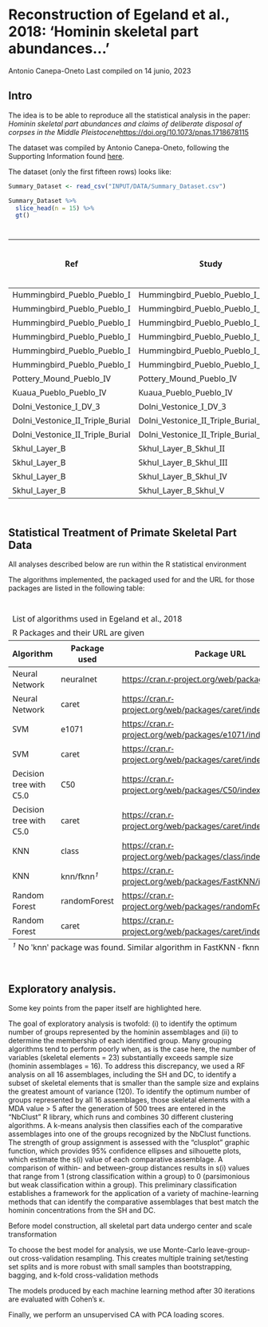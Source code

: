Reconstruction of Egeland et al., 2018: ‘Hominin skeletal part
abundances…’
================
Antonio Canepa-Oneto
Last compiled on 14 junio, 2023

## Intro

The idea is to be able to reproduce all the statistical analysis in the
paper: *Hominin skeletal part abundances and claims of deliberate
disposal of corpses in the Middle
Pleistocene*<https://doi.org/10.1073/pnas.1718678115>

The dataset was compiled by Antonio Canepa-Oneto, following the
Supporting Information found
[here](https://www.pnas.org/doi/suppl/10.1073/pnas.1718678115/suppl_file/pnas.1718678115.sd01.xlsx).

The dataset (only the first fifteen rows) looks like:

``` r
Summary_Dataset <- read_csv("INPUT/DATA/Summary_Dataset.csv")

Summary_Dataset %>% 
  slice_head(n = 15) %>% 
  gt()
```

<div id="hkfczwtkoh" style="padding-left:0px;padding-right:0px;padding-top:10px;padding-bottom:10px;overflow-x:auto;overflow-y:auto;width:auto;height:auto;">
<style>#hkfczwtkoh table {
  font-family: system-ui, 'Segoe UI', Roboto, Helvetica, Arial, sans-serif, 'Apple Color Emoji', 'Segoe UI Emoji', 'Segoe UI Symbol', 'Noto Color Emoji';
  -webkit-font-smoothing: antialiased;
  -moz-osx-font-smoothing: grayscale;
}
&#10;#hkfczwtkoh thead, #hkfczwtkoh tbody, #hkfczwtkoh tfoot, #hkfczwtkoh tr, #hkfczwtkoh td, #hkfczwtkoh th {
  border-style: none;
}
&#10;#hkfczwtkoh p {
  margin: 0;
  padding: 0;
}
&#10;#hkfczwtkoh .gt_table {
  display: table;
  border-collapse: collapse;
  line-height: normal;
  margin-left: auto;
  margin-right: auto;
  color: #333333;
  font-size: 16px;
  font-weight: normal;
  font-style: normal;
  background-color: #FFFFFF;
  width: auto;
  border-top-style: solid;
  border-top-width: 2px;
  border-top-color: #A8A8A8;
  border-right-style: none;
  border-right-width: 2px;
  border-right-color: #D3D3D3;
  border-bottom-style: solid;
  border-bottom-width: 2px;
  border-bottom-color: #A8A8A8;
  border-left-style: none;
  border-left-width: 2px;
  border-left-color: #D3D3D3;
}
&#10;#hkfczwtkoh .gt_caption {
  padding-top: 4px;
  padding-bottom: 4px;
}
&#10;#hkfczwtkoh .gt_title {
  color: #333333;
  font-size: 125%;
  font-weight: initial;
  padding-top: 4px;
  padding-bottom: 4px;
  padding-left: 5px;
  padding-right: 5px;
  border-bottom-color: #FFFFFF;
  border-bottom-width: 0;
}
&#10;#hkfczwtkoh .gt_subtitle {
  color: #333333;
  font-size: 85%;
  font-weight: initial;
  padding-top: 3px;
  padding-bottom: 5px;
  padding-left: 5px;
  padding-right: 5px;
  border-top-color: #FFFFFF;
  border-top-width: 0;
}
&#10;#hkfczwtkoh .gt_heading {
  background-color: #FFFFFF;
  text-align: center;
  border-bottom-color: #FFFFFF;
  border-left-style: none;
  border-left-width: 1px;
  border-left-color: #D3D3D3;
  border-right-style: none;
  border-right-width: 1px;
  border-right-color: #D3D3D3;
}
&#10;#hkfczwtkoh .gt_bottom_border {
  border-bottom-style: solid;
  border-bottom-width: 2px;
  border-bottom-color: #D3D3D3;
}
&#10;#hkfczwtkoh .gt_col_headings {
  border-top-style: solid;
  border-top-width: 2px;
  border-top-color: #D3D3D3;
  border-bottom-style: solid;
  border-bottom-width: 2px;
  border-bottom-color: #D3D3D3;
  border-left-style: none;
  border-left-width: 1px;
  border-left-color: #D3D3D3;
  border-right-style: none;
  border-right-width: 1px;
  border-right-color: #D3D3D3;
}
&#10;#hkfczwtkoh .gt_col_heading {
  color: #333333;
  background-color: #FFFFFF;
  font-size: 100%;
  font-weight: normal;
  text-transform: inherit;
  border-left-style: none;
  border-left-width: 1px;
  border-left-color: #D3D3D3;
  border-right-style: none;
  border-right-width: 1px;
  border-right-color: #D3D3D3;
  vertical-align: bottom;
  padding-top: 5px;
  padding-bottom: 6px;
  padding-left: 5px;
  padding-right: 5px;
  overflow-x: hidden;
}
&#10;#hkfczwtkoh .gt_column_spanner_outer {
  color: #333333;
  background-color: #FFFFFF;
  font-size: 100%;
  font-weight: normal;
  text-transform: inherit;
  padding-top: 0;
  padding-bottom: 0;
  padding-left: 4px;
  padding-right: 4px;
}
&#10;#hkfczwtkoh .gt_column_spanner_outer:first-child {
  padding-left: 0;
}
&#10;#hkfczwtkoh .gt_column_spanner_outer:last-child {
  padding-right: 0;
}
&#10;#hkfczwtkoh .gt_column_spanner {
  border-bottom-style: solid;
  border-bottom-width: 2px;
  border-bottom-color: #D3D3D3;
  vertical-align: bottom;
  padding-top: 5px;
  padding-bottom: 5px;
  overflow-x: hidden;
  display: inline-block;
  width: 100%;
}
&#10;#hkfczwtkoh .gt_spanner_row {
  border-bottom-style: hidden;
}
&#10;#hkfczwtkoh .gt_group_heading {
  padding-top: 8px;
  padding-bottom: 8px;
  padding-left: 5px;
  padding-right: 5px;
  color: #333333;
  background-color: #FFFFFF;
  font-size: 100%;
  font-weight: initial;
  text-transform: inherit;
  border-top-style: solid;
  border-top-width: 2px;
  border-top-color: #D3D3D3;
  border-bottom-style: solid;
  border-bottom-width: 2px;
  border-bottom-color: #D3D3D3;
  border-left-style: none;
  border-left-width: 1px;
  border-left-color: #D3D3D3;
  border-right-style: none;
  border-right-width: 1px;
  border-right-color: #D3D3D3;
  vertical-align: middle;
  text-align: left;
}
&#10;#hkfczwtkoh .gt_empty_group_heading {
  padding: 0.5px;
  color: #333333;
  background-color: #FFFFFF;
  font-size: 100%;
  font-weight: initial;
  border-top-style: solid;
  border-top-width: 2px;
  border-top-color: #D3D3D3;
  border-bottom-style: solid;
  border-bottom-width: 2px;
  border-bottom-color: #D3D3D3;
  vertical-align: middle;
}
&#10;#hkfczwtkoh .gt_from_md > :first-child {
  margin-top: 0;
}
&#10;#hkfczwtkoh .gt_from_md > :last-child {
  margin-bottom: 0;
}
&#10;#hkfczwtkoh .gt_row {
  padding-top: 8px;
  padding-bottom: 8px;
  padding-left: 5px;
  padding-right: 5px;
  margin: 10px;
  border-top-style: solid;
  border-top-width: 1px;
  border-top-color: #D3D3D3;
  border-left-style: none;
  border-left-width: 1px;
  border-left-color: #D3D3D3;
  border-right-style: none;
  border-right-width: 1px;
  border-right-color: #D3D3D3;
  vertical-align: middle;
  overflow-x: hidden;
}
&#10;#hkfczwtkoh .gt_stub {
  color: #333333;
  background-color: #FFFFFF;
  font-size: 100%;
  font-weight: initial;
  text-transform: inherit;
  border-right-style: solid;
  border-right-width: 2px;
  border-right-color: #D3D3D3;
  padding-left: 5px;
  padding-right: 5px;
}
&#10;#hkfczwtkoh .gt_stub_row_group {
  color: #333333;
  background-color: #FFFFFF;
  font-size: 100%;
  font-weight: initial;
  text-transform: inherit;
  border-right-style: solid;
  border-right-width: 2px;
  border-right-color: #D3D3D3;
  padding-left: 5px;
  padding-right: 5px;
  vertical-align: top;
}
&#10;#hkfczwtkoh .gt_row_group_first td {
  border-top-width: 2px;
}
&#10;#hkfczwtkoh .gt_row_group_first th {
  border-top-width: 2px;
}
&#10;#hkfczwtkoh .gt_summary_row {
  color: #333333;
  background-color: #FFFFFF;
  text-transform: inherit;
  padding-top: 8px;
  padding-bottom: 8px;
  padding-left: 5px;
  padding-right: 5px;
}
&#10;#hkfczwtkoh .gt_first_summary_row {
  border-top-style: solid;
  border-top-color: #D3D3D3;
}
&#10;#hkfczwtkoh .gt_first_summary_row.thick {
  border-top-width: 2px;
}
&#10;#hkfczwtkoh .gt_last_summary_row {
  padding-top: 8px;
  padding-bottom: 8px;
  padding-left: 5px;
  padding-right: 5px;
  border-bottom-style: solid;
  border-bottom-width: 2px;
  border-bottom-color: #D3D3D3;
}
&#10;#hkfczwtkoh .gt_grand_summary_row {
  color: #333333;
  background-color: #FFFFFF;
  text-transform: inherit;
  padding-top: 8px;
  padding-bottom: 8px;
  padding-left: 5px;
  padding-right: 5px;
}
&#10;#hkfczwtkoh .gt_first_grand_summary_row {
  padding-top: 8px;
  padding-bottom: 8px;
  padding-left: 5px;
  padding-right: 5px;
  border-top-style: double;
  border-top-width: 6px;
  border-top-color: #D3D3D3;
}
&#10;#hkfczwtkoh .gt_last_grand_summary_row_top {
  padding-top: 8px;
  padding-bottom: 8px;
  padding-left: 5px;
  padding-right: 5px;
  border-bottom-style: double;
  border-bottom-width: 6px;
  border-bottom-color: #D3D3D3;
}
&#10;#hkfczwtkoh .gt_striped {
  background-color: rgba(128, 128, 128, 0.05);
}
&#10;#hkfczwtkoh .gt_table_body {
  border-top-style: solid;
  border-top-width: 2px;
  border-top-color: #D3D3D3;
  border-bottom-style: solid;
  border-bottom-width: 2px;
  border-bottom-color: #D3D3D3;
}
&#10;#hkfczwtkoh .gt_footnotes {
  color: #333333;
  background-color: #FFFFFF;
  border-bottom-style: none;
  border-bottom-width: 2px;
  border-bottom-color: #D3D3D3;
  border-left-style: none;
  border-left-width: 2px;
  border-left-color: #D3D3D3;
  border-right-style: none;
  border-right-width: 2px;
  border-right-color: #D3D3D3;
}
&#10;#hkfczwtkoh .gt_footnote {
  margin: 0px;
  font-size: 90%;
  padding-top: 4px;
  padding-bottom: 4px;
  padding-left: 5px;
  padding-right: 5px;
}
&#10;#hkfczwtkoh .gt_sourcenotes {
  color: #333333;
  background-color: #FFFFFF;
  border-bottom-style: none;
  border-bottom-width: 2px;
  border-bottom-color: #D3D3D3;
  border-left-style: none;
  border-left-width: 2px;
  border-left-color: #D3D3D3;
  border-right-style: none;
  border-right-width: 2px;
  border-right-color: #D3D3D3;
}
&#10;#hkfczwtkoh .gt_sourcenote {
  font-size: 90%;
  padding-top: 4px;
  padding-bottom: 4px;
  padding-left: 5px;
  padding-right: 5px;
}
&#10;#hkfczwtkoh .gt_left {
  text-align: left;
}
&#10;#hkfczwtkoh .gt_center {
  text-align: center;
}
&#10;#hkfczwtkoh .gt_right {
  text-align: right;
  font-variant-numeric: tabular-nums;
}
&#10;#hkfczwtkoh .gt_font_normal {
  font-weight: normal;
}
&#10;#hkfczwtkoh .gt_font_bold {
  font-weight: bold;
}
&#10;#hkfczwtkoh .gt_font_italic {
  font-style: italic;
}
&#10;#hkfczwtkoh .gt_super {
  font-size: 65%;
}
&#10;#hkfczwtkoh .gt_footnote_marks {
  font-size: 75%;
  vertical-align: 0.4em;
  position: initial;
}
&#10;#hkfczwtkoh .gt_asterisk {
  font-size: 100%;
  vertical-align: 0;
}
&#10;#hkfczwtkoh .gt_indent_1 {
  text-indent: 5px;
}
&#10;#hkfczwtkoh .gt_indent_2 {
  text-indent: 10px;
}
&#10;#hkfczwtkoh .gt_indent_3 {
  text-indent: 15px;
}
&#10;#hkfczwtkoh .gt_indent_4 {
  text-indent: 20px;
}
&#10;#hkfczwtkoh .gt_indent_5 {
  text-indent: 25px;
}
</style>
<table class="gt_table" data-quarto-disable-processing="false" data-quarto-bootstrap="false">
  <thead>
    &#10;    <tr class="gt_col_headings">
      <th class="gt_col_heading gt_columns_bottom_border gt_left" rowspan="1" colspan="1" scope="col" id="Ref">Ref</th>
      <th class="gt_col_heading gt_columns_bottom_border gt_left" rowspan="1" colspan="1" scope="col" id="Study">Study</th>
      <th class="gt_col_heading gt_columns_bottom_border gt_right" rowspan="1" colspan="1" scope="col" id="Cranium">Cranium</th>
      <th class="gt_col_heading gt_columns_bottom_border gt_right" rowspan="1" colspan="1" scope="col" id="Mandible">Mandible</th>
      <th class="gt_col_heading gt_columns_bottom_border gt_right" rowspan="1" colspan="1" scope="col" id="Cervical">Cervical</th>
      <th class="gt_col_heading gt_columns_bottom_border gt_right" rowspan="1" colspan="1" scope="col" id="Thoracic">Thoracic</th>
      <th class="gt_col_heading gt_columns_bottom_border gt_right" rowspan="1" colspan="1" scope="col" id="Lumbar">Lumbar</th>
      <th class="gt_col_heading gt_columns_bottom_border gt_right" rowspan="1" colspan="1" scope="col" id="Sacrum">Sacrum</th>
      <th class="gt_col_heading gt_columns_bottom_border gt_right" rowspan="1" colspan="1" scope="col" id="Sternum">Sternum</th>
      <th class="gt_col_heading gt_columns_bottom_border gt_right" rowspan="1" colspan="1" scope="col" id="Clavicle">Clavicle</th>
      <th class="gt_col_heading gt_columns_bottom_border gt_right" rowspan="1" colspan="1" scope="col" id="Rib">Rib</th>
      <th class="gt_col_heading gt_columns_bottom_border gt_right" rowspan="1" colspan="1" scope="col" id="Scapula">Scapula</th>
      <th class="gt_col_heading gt_columns_bottom_border gt_right" rowspan="1" colspan="1" scope="col" id="Humerus">Humerus</th>
      <th class="gt_col_heading gt_columns_bottom_border gt_right" rowspan="1" colspan="1" scope="col" id="Radius">Radius</th>
      <th class="gt_col_heading gt_columns_bottom_border gt_right" rowspan="1" colspan="1" scope="col" id="Ulna">Ulna</th>
      <th class="gt_col_heading gt_columns_bottom_border gt_right" rowspan="1" colspan="1" scope="col" id="Carpal">Carpal</th>
      <th class="gt_col_heading gt_columns_bottom_border gt_right" rowspan="1" colspan="1" scope="col" id="Metacarpal">Metacarpal</th>
      <th class="gt_col_heading gt_columns_bottom_border gt_right" rowspan="1" colspan="1" scope="col" id="Innominate">Innominate</th>
      <th class="gt_col_heading gt_columns_bottom_border gt_right" rowspan="1" colspan="1" scope="col" id="Femur">Femur</th>
      <th class="gt_col_heading gt_columns_bottom_border gt_right" rowspan="1" colspan="1" scope="col" id="Patella">Patella</th>
      <th class="gt_col_heading gt_columns_bottom_border gt_right" rowspan="1" colspan="1" scope="col" id="Tibia">Tibia</th>
      <th class="gt_col_heading gt_columns_bottom_border gt_right" rowspan="1" colspan="1" scope="col" id="Fibula">Fibula</th>
      <th class="gt_col_heading gt_columns_bottom_border gt_right" rowspan="1" colspan="1" scope="col" id="Tarsal">Tarsal</th>
      <th class="gt_col_heading gt_columns_bottom_border gt_right" rowspan="1" colspan="1" scope="col" id="Metatarsal">Metatarsal</th>
      <th class="gt_col_heading gt_columns_bottom_border gt_right" rowspan="1" colspan="1" scope="col" id="Hand phalanx">Hand phalanx</th>
      <th class="gt_col_heading gt_columns_bottom_border gt_right" rowspan="1" colspan="1" scope="col" id="Foot phalanx">Foot phalanx</th>
      <th class="gt_col_heading gt_columns_bottom_border gt_right" rowspan="1" colspan="1" scope="col" id="Hand (metacarpals + manual phalanges)">Hand (metacarpals + manual phalanges)</th>
      <th class="gt_col_heading gt_columns_bottom_border gt_right" rowspan="1" colspan="1" scope="col" id="Foot (metatarsals + pedal phalanges)">Foot (metatarsals + pedal phalanges)</th>
    </tr>
  </thead>
  <tbody class="gt_table_body">
    <tr><td headers="Ref" class="gt_row gt_left">Hummingbird_Pueblo_Pueblo_I</td>
<td headers="Study" class="gt_row gt_left">Hummingbird_Pueblo_Pueblo_I_4202</td>
<td headers="Cranium" class="gt_row gt_right">1</td>
<td headers="Mandible" class="gt_row gt_right">1</td>
<td headers="Cervical" class="gt_row gt_right">7</td>
<td headers="Thoracic" class="gt_row gt_right">12</td>
<td headers="Lumbar" class="gt_row gt_right">5</td>
<td headers="Sacrum" class="gt_row gt_right">1</td>
<td headers="Sternum" class="gt_row gt_right">1</td>
<td headers="Clavicle" class="gt_row gt_right">2</td>
<td headers="Rib" class="gt_row gt_right">24</td>
<td headers="Scapula" class="gt_row gt_right">2</td>
<td headers="Humerus" class="gt_row gt_right">2</td>
<td headers="Radius" class="gt_row gt_right">2</td>
<td headers="Ulna" class="gt_row gt_right">2</td>
<td headers="Carpal" class="gt_row gt_right">14</td>
<td headers="Metacarpal" class="gt_row gt_right">10</td>
<td headers="Innominate" class="gt_row gt_right">2</td>
<td headers="Femur" class="gt_row gt_right">2</td>
<td headers="Patella" class="gt_row gt_right">2</td>
<td headers="Tibia" class="gt_row gt_right">2</td>
<td headers="Fibula" class="gt_row gt_right">2</td>
<td headers="Tarsal" class="gt_row gt_right">11</td>
<td headers="Metatarsal" class="gt_row gt_right">7</td>
<td headers="Hand phalanx" class="gt_row gt_right">28</td>
<td headers="Foot phalanx" class="gt_row gt_right">0</td>
<td headers="Hand (metacarpals + manual phalanges)" class="gt_row gt_right">38</td>
<td headers="Foot (metatarsals + pedal phalanges)" class="gt_row gt_right">7</td></tr>
    <tr><td headers="Ref" class="gt_row gt_left">Hummingbird_Pueblo_Pueblo_I</td>
<td headers="Study" class="gt_row gt_left">Hummingbird_Pueblo_Pueblo_I_4203</td>
<td headers="Cranium" class="gt_row gt_right">1</td>
<td headers="Mandible" class="gt_row gt_right">1</td>
<td headers="Cervical" class="gt_row gt_right">7</td>
<td headers="Thoracic" class="gt_row gt_right">12</td>
<td headers="Lumbar" class="gt_row gt_right">5</td>
<td headers="Sacrum" class="gt_row gt_right">1</td>
<td headers="Sternum" class="gt_row gt_right">1</td>
<td headers="Clavicle" class="gt_row gt_right">2</td>
<td headers="Rib" class="gt_row gt_right">24</td>
<td headers="Scapula" class="gt_row gt_right">2</td>
<td headers="Humerus" class="gt_row gt_right">2</td>
<td headers="Radius" class="gt_row gt_right">2</td>
<td headers="Ulna" class="gt_row gt_right">2</td>
<td headers="Carpal" class="gt_row gt_right">14</td>
<td headers="Metacarpal" class="gt_row gt_right">10</td>
<td headers="Innominate" class="gt_row gt_right">2</td>
<td headers="Femur" class="gt_row gt_right">2</td>
<td headers="Patella" class="gt_row gt_right">2</td>
<td headers="Tibia" class="gt_row gt_right">2</td>
<td headers="Fibula" class="gt_row gt_right">2</td>
<td headers="Tarsal" class="gt_row gt_right">14</td>
<td headers="Metatarsal" class="gt_row gt_right">10</td>
<td headers="Hand phalanx" class="gt_row gt_right">26</td>
<td headers="Foot phalanx" class="gt_row gt_right">0</td>
<td headers="Hand (metacarpals + manual phalanges)" class="gt_row gt_right">36</td>
<td headers="Foot (metatarsals + pedal phalanges)" class="gt_row gt_right">10</td></tr>
    <tr><td headers="Ref" class="gt_row gt_left">Hummingbird_Pueblo_Pueblo_I</td>
<td headers="Study" class="gt_row gt_left">Hummingbird_Pueblo_Pueblo_I_4205</td>
<td headers="Cranium" class="gt_row gt_right">1</td>
<td headers="Mandible" class="gt_row gt_right">1</td>
<td headers="Cervical" class="gt_row gt_right">7</td>
<td headers="Thoracic" class="gt_row gt_right">12</td>
<td headers="Lumbar" class="gt_row gt_right">5</td>
<td headers="Sacrum" class="gt_row gt_right">1</td>
<td headers="Sternum" class="gt_row gt_right">1</td>
<td headers="Clavicle" class="gt_row gt_right">2</td>
<td headers="Rib" class="gt_row gt_right">24</td>
<td headers="Scapula" class="gt_row gt_right">2</td>
<td headers="Humerus" class="gt_row gt_right">2</td>
<td headers="Radius" class="gt_row gt_right">2</td>
<td headers="Ulna" class="gt_row gt_right">2</td>
<td headers="Carpal" class="gt_row gt_right">16</td>
<td headers="Metacarpal" class="gt_row gt_right">10</td>
<td headers="Innominate" class="gt_row gt_right">2</td>
<td headers="Femur" class="gt_row gt_right">2</td>
<td headers="Patella" class="gt_row gt_right">2</td>
<td headers="Tibia" class="gt_row gt_right">2</td>
<td headers="Fibula" class="gt_row gt_right">2</td>
<td headers="Tarsal" class="gt_row gt_right">14</td>
<td headers="Metatarsal" class="gt_row gt_right">10</td>
<td headers="Hand phalanx" class="gt_row gt_right">28</td>
<td headers="Foot phalanx" class="gt_row gt_right">0</td>
<td headers="Hand (metacarpals + manual phalanges)" class="gt_row gt_right">38</td>
<td headers="Foot (metatarsals + pedal phalanges)" class="gt_row gt_right">10</td></tr>
    <tr><td headers="Ref" class="gt_row gt_left">Hummingbird_Pueblo_Pueblo_I</td>
<td headers="Study" class="gt_row gt_left">Hummingbird_Pueblo_Pueblo_I_7101</td>
<td headers="Cranium" class="gt_row gt_right">1</td>
<td headers="Mandible" class="gt_row gt_right">1</td>
<td headers="Cervical" class="gt_row gt_right">2</td>
<td headers="Thoracic" class="gt_row gt_right">12</td>
<td headers="Lumbar" class="gt_row gt_right">0</td>
<td headers="Sacrum" class="gt_row gt_right">1</td>
<td headers="Sternum" class="gt_row gt_right">1</td>
<td headers="Clavicle" class="gt_row gt_right">2</td>
<td headers="Rib" class="gt_row gt_right">24</td>
<td headers="Scapula" class="gt_row gt_right">2</td>
<td headers="Humerus" class="gt_row gt_right">2</td>
<td headers="Radius" class="gt_row gt_right">2</td>
<td headers="Ulna" class="gt_row gt_right">2</td>
<td headers="Carpal" class="gt_row gt_right">10</td>
<td headers="Metacarpal" class="gt_row gt_right">8</td>
<td headers="Innominate" class="gt_row gt_right">2</td>
<td headers="Femur" class="gt_row gt_right">2</td>
<td headers="Patella" class="gt_row gt_right">2</td>
<td headers="Tibia" class="gt_row gt_right">2</td>
<td headers="Fibula" class="gt_row gt_right">2</td>
<td headers="Tarsal" class="gt_row gt_right">10</td>
<td headers="Metatarsal" class="gt_row gt_right">5</td>
<td headers="Hand phalanx" class="gt_row gt_right">14</td>
<td headers="Foot phalanx" class="gt_row gt_right">0</td>
<td headers="Hand (metacarpals + manual phalanges)" class="gt_row gt_right">22</td>
<td headers="Foot (metatarsals + pedal phalanges)" class="gt_row gt_right">5</td></tr>
    <tr><td headers="Ref" class="gt_row gt_left">Hummingbird_Pueblo_Pueblo_I</td>
<td headers="Study" class="gt_row gt_left">Hummingbird_Pueblo_Pueblo_I_7501</td>
<td headers="Cranium" class="gt_row gt_right">1</td>
<td headers="Mandible" class="gt_row gt_right">1</td>
<td headers="Cervical" class="gt_row gt_right">0</td>
<td headers="Thoracic" class="gt_row gt_right">9</td>
<td headers="Lumbar" class="gt_row gt_right">5</td>
<td headers="Sacrum" class="gt_row gt_right">1</td>
<td headers="Sternum" class="gt_row gt_right">1</td>
<td headers="Clavicle" class="gt_row gt_right">2</td>
<td headers="Rib" class="gt_row gt_right">18</td>
<td headers="Scapula" class="gt_row gt_right">2</td>
<td headers="Humerus" class="gt_row gt_right">2</td>
<td headers="Radius" class="gt_row gt_right">2</td>
<td headers="Ulna" class="gt_row gt_right">2</td>
<td headers="Carpal" class="gt_row gt_right">0</td>
<td headers="Metacarpal" class="gt_row gt_right">5</td>
<td headers="Innominate" class="gt_row gt_right">2</td>
<td headers="Femur" class="gt_row gt_right">2</td>
<td headers="Patella" class="gt_row gt_right">1</td>
<td headers="Tibia" class="gt_row gt_right">2</td>
<td headers="Fibula" class="gt_row gt_right">2</td>
<td headers="Tarsal" class="gt_row gt_right">10</td>
<td headers="Metatarsal" class="gt_row gt_right">6</td>
<td headers="Hand phalanx" class="gt_row gt_right">6</td>
<td headers="Foot phalanx" class="gt_row gt_right">0</td>
<td headers="Hand (metacarpals + manual phalanges)" class="gt_row gt_right">11</td>
<td headers="Foot (metatarsals + pedal phalanges)" class="gt_row gt_right">6</td></tr>
    <tr><td headers="Ref" class="gt_row gt_left">Hummingbird_Pueblo_Pueblo_I</td>
<td headers="Study" class="gt_row gt_left">Hummingbird_Pueblo_Pueblo_I_79</td>
<td headers="Cranium" class="gt_row gt_right">1</td>
<td headers="Mandible" class="gt_row gt_right">1</td>
<td headers="Cervical" class="gt_row gt_right">7</td>
<td headers="Thoracic" class="gt_row gt_right">12</td>
<td headers="Lumbar" class="gt_row gt_right">5</td>
<td headers="Sacrum" class="gt_row gt_right">1</td>
<td headers="Sternum" class="gt_row gt_right">1</td>
<td headers="Clavicle" class="gt_row gt_right">2</td>
<td headers="Rib" class="gt_row gt_right">24</td>
<td headers="Scapula" class="gt_row gt_right">2</td>
<td headers="Humerus" class="gt_row gt_right">2</td>
<td headers="Radius" class="gt_row gt_right">2</td>
<td headers="Ulna" class="gt_row gt_right">2</td>
<td headers="Carpal" class="gt_row gt_right">16</td>
<td headers="Metacarpal" class="gt_row gt_right">10</td>
<td headers="Innominate" class="gt_row gt_right">2</td>
<td headers="Femur" class="gt_row gt_right">2</td>
<td headers="Patella" class="gt_row gt_right">2</td>
<td headers="Tibia" class="gt_row gt_right">2</td>
<td headers="Fibula" class="gt_row gt_right">2</td>
<td headers="Tarsal" class="gt_row gt_right">14</td>
<td headers="Metatarsal" class="gt_row gt_right">10</td>
<td headers="Hand phalanx" class="gt_row gt_right">28</td>
<td headers="Foot phalanx" class="gt_row gt_right">11</td>
<td headers="Hand (metacarpals + manual phalanges)" class="gt_row gt_right">38</td>
<td headers="Foot (metatarsals + pedal phalanges)" class="gt_row gt_right">21</td></tr>
    <tr><td headers="Ref" class="gt_row gt_left">Pottery_Mound_Pueblo_IV</td>
<td headers="Study" class="gt_row gt_left">Pottery_Mound_Pueblo_IV</td>
<td headers="Cranium" class="gt_row gt_right">38</td>
<td headers="Mandible" class="gt_row gt_right">34</td>
<td headers="Cervical" class="gt_row gt_right">254</td>
<td headers="Thoracic" class="gt_row gt_right">452</td>
<td headers="Lumbar" class="gt_row gt_right">193</td>
<td headers="Sacrum" class="gt_row gt_right">39</td>
<td headers="Sternum" class="gt_row gt_right">0</td>
<td headers="Clavicle" class="gt_row gt_right">81</td>
<td headers="Rib" class="gt_row gt_right">901</td>
<td headers="Scapula" class="gt_row gt_right">78</td>
<td headers="Humerus" class="gt_row gt_right">73</td>
<td headers="Radius" class="gt_row gt_right">77</td>
<td headers="Ulna" class="gt_row gt_right">74</td>
<td headers="Carpal" class="gt_row gt_right">520</td>
<td headers="Metacarpal" class="gt_row gt_right">416</td>
<td headers="Innominate" class="gt_row gt_right">77</td>
<td headers="Femur" class="gt_row gt_right">86</td>
<td headers="Patella" class="gt_row gt_right">68</td>
<td headers="Tibia" class="gt_row gt_right">66</td>
<td headers="Fibula" class="gt_row gt_right">68</td>
<td headers="Tarsal" class="gt_row gt_right">434</td>
<td headers="Metatarsal" class="gt_row gt_right">390</td>
<td headers="Hand phalanx" class="gt_row gt_right">811</td>
<td headers="Foot phalanx" class="gt_row gt_right">423</td>
<td headers="Hand (metacarpals + manual phalanges)" class="gt_row gt_right">1227</td>
<td headers="Foot (metatarsals + pedal phalanges)" class="gt_row gt_right">813</td></tr>
    <tr><td headers="Ref" class="gt_row gt_left">Kuaua_Pueblo_Pueblo_IV</td>
<td headers="Study" class="gt_row gt_left">Kuaua_Pueblo_Pueblo_IV</td>
<td headers="Cranium" class="gt_row gt_right">68</td>
<td headers="Mandible" class="gt_row gt_right">64</td>
<td headers="Cervical" class="gt_row gt_right">288</td>
<td headers="Thoracic" class="gt_row gt_right">534</td>
<td headers="Lumbar" class="gt_row gt_right">252</td>
<td headers="Sacrum" class="gt_row gt_right">52</td>
<td headers="Sternum" class="gt_row gt_right">0</td>
<td headers="Clavicle" class="gt_row gt_right">103</td>
<td headers="Rib" class="gt_row gt_right">993</td>
<td headers="Scapula" class="gt_row gt_right">105</td>
<td headers="Humerus" class="gt_row gt_right">129</td>
<td headers="Radius" class="gt_row gt_right">121</td>
<td headers="Ulna" class="gt_row gt_right">109</td>
<td headers="Carpal" class="gt_row gt_right">388</td>
<td headers="Metacarpal" class="gt_row gt_right">472</td>
<td headers="Innominate" class="gt_row gt_right">120</td>
<td headers="Femur" class="gt_row gt_right">133</td>
<td headers="Patella" class="gt_row gt_right">77</td>
<td headers="Tibia" class="gt_row gt_right">121</td>
<td headers="Fibula" class="gt_row gt_right">104</td>
<td headers="Tarsal" class="gt_row gt_right">572</td>
<td headers="Metatarsal" class="gt_row gt_right">448</td>
<td headers="Hand phalanx" class="gt_row gt_right">721</td>
<td headers="Foot phalanx" class="gt_row gt_right">423</td>
<td headers="Hand (metacarpals + manual phalanges)" class="gt_row gt_right">1193</td>
<td headers="Foot (metatarsals + pedal phalanges)" class="gt_row gt_right">871</td></tr>
    <tr><td headers="Ref" class="gt_row gt_left">Dolni_Vestonice_I_DV_3</td>
<td headers="Study" class="gt_row gt_left">Dolni_Vestonice_I_DV_3</td>
<td headers="Cranium" class="gt_row gt_right">1</td>
<td headers="Mandible" class="gt_row gt_right">1</td>
<td headers="Cervical" class="gt_row gt_right">7</td>
<td headers="Thoracic" class="gt_row gt_right">12</td>
<td headers="Lumbar" class="gt_row gt_right">5</td>
<td headers="Sacrum" class="gt_row gt_right">1</td>
<td headers="Sternum" class="gt_row gt_right">0</td>
<td headers="Clavicle" class="gt_row gt_right">2</td>
<td headers="Rib" class="gt_row gt_right">24</td>
<td headers="Scapula" class="gt_row gt_right">2</td>
<td headers="Humerus" class="gt_row gt_right">2</td>
<td headers="Radius" class="gt_row gt_right">2</td>
<td headers="Ulna" class="gt_row gt_right">2</td>
<td headers="Carpal" class="gt_row gt_right">8</td>
<td headers="Metacarpal" class="gt_row gt_right">10</td>
<td headers="Innominate" class="gt_row gt_right">2</td>
<td headers="Femur" class="gt_row gt_right">2</td>
<td headers="Patella" class="gt_row gt_right">2</td>
<td headers="Tibia" class="gt_row gt_right">2</td>
<td headers="Fibula" class="gt_row gt_right">2</td>
<td headers="Tarsal" class="gt_row gt_right">7</td>
<td headers="Metatarsal" class="gt_row gt_right">4</td>
<td headers="Hand phalanx" class="gt_row gt_right">14</td>
<td headers="Foot phalanx" class="gt_row gt_right">6</td>
<td headers="Hand (metacarpals + manual phalanges)" class="gt_row gt_right">24</td>
<td headers="Foot (metatarsals + pedal phalanges)" class="gt_row gt_right">10</td></tr>
    <tr><td headers="Ref" class="gt_row gt_left">Dolni_Vestonice_II_Triple_Burial</td>
<td headers="Study" class="gt_row gt_left">Dolni_Vestonice_II_Triple_Burial_DV_13</td>
<td headers="Cranium" class="gt_row gt_right">1</td>
<td headers="Mandible" class="gt_row gt_right">1</td>
<td headers="Cervical" class="gt_row gt_right">7</td>
<td headers="Thoracic" class="gt_row gt_right">12</td>
<td headers="Lumbar" class="gt_row gt_right">5</td>
<td headers="Sacrum" class="gt_row gt_right">1</td>
<td headers="Sternum" class="gt_row gt_right">1</td>
<td headers="Clavicle" class="gt_row gt_right">2</td>
<td headers="Rib" class="gt_row gt_right">24</td>
<td headers="Scapula" class="gt_row gt_right">2</td>
<td headers="Humerus" class="gt_row gt_right">2</td>
<td headers="Radius" class="gt_row gt_right">2</td>
<td headers="Ulna" class="gt_row gt_right">2</td>
<td headers="Carpal" class="gt_row gt_right">0</td>
<td headers="Metacarpal" class="gt_row gt_right">3</td>
<td headers="Innominate" class="gt_row gt_right">2</td>
<td headers="Femur" class="gt_row gt_right">2</td>
<td headers="Patella" class="gt_row gt_right">2</td>
<td headers="Tibia" class="gt_row gt_right">2</td>
<td headers="Fibula" class="gt_row gt_right">2</td>
<td headers="Tarsal" class="gt_row gt_right">2</td>
<td headers="Metatarsal" class="gt_row gt_right">0</td>
<td headers="Hand phalanx" class="gt_row gt_right">8</td>
<td headers="Foot phalanx" class="gt_row gt_right">0</td>
<td headers="Hand (metacarpals + manual phalanges)" class="gt_row gt_right">11</td>
<td headers="Foot (metatarsals + pedal phalanges)" class="gt_row gt_right">0</td></tr>
    <tr><td headers="Ref" class="gt_row gt_left">Dolni_Vestonice_II_Triple_Burial</td>
<td headers="Study" class="gt_row gt_left">Dolni_Vestonice_II_Triple_Burial_DV_15</td>
<td headers="Cranium" class="gt_row gt_right">1</td>
<td headers="Mandible" class="gt_row gt_right">1</td>
<td headers="Cervical" class="gt_row gt_right">7</td>
<td headers="Thoracic" class="gt_row gt_right">12</td>
<td headers="Lumbar" class="gt_row gt_right">5</td>
<td headers="Sacrum" class="gt_row gt_right">1</td>
<td headers="Sternum" class="gt_row gt_right">1</td>
<td headers="Clavicle" class="gt_row gt_right">2</td>
<td headers="Rib" class="gt_row gt_right">23</td>
<td headers="Scapula" class="gt_row gt_right">2</td>
<td headers="Humerus" class="gt_row gt_right">2</td>
<td headers="Radius" class="gt_row gt_right">2</td>
<td headers="Ulna" class="gt_row gt_right">2</td>
<td headers="Carpal" class="gt_row gt_right">4</td>
<td headers="Metacarpal" class="gt_row gt_right">4</td>
<td headers="Innominate" class="gt_row gt_right">2</td>
<td headers="Femur" class="gt_row gt_right">2</td>
<td headers="Patella" class="gt_row gt_right">2</td>
<td headers="Tibia" class="gt_row gt_right">2</td>
<td headers="Fibula" class="gt_row gt_right">2</td>
<td headers="Tarsal" class="gt_row gt_right">7</td>
<td headers="Metatarsal" class="gt_row gt_right">7</td>
<td headers="Hand phalanx" class="gt_row gt_right">8</td>
<td headers="Foot phalanx" class="gt_row gt_right">3</td>
<td headers="Hand (metacarpals + manual phalanges)" class="gt_row gt_right">12</td>
<td headers="Foot (metatarsals + pedal phalanges)" class="gt_row gt_right">10</td></tr>
    <tr><td headers="Ref" class="gt_row gt_left">Skhul_Layer_B</td>
<td headers="Study" class="gt_row gt_left">Skhul_Layer_B_Skhul_II</td>
<td headers="Cranium" class="gt_row gt_right">1</td>
<td headers="Mandible" class="gt_row gt_right">1</td>
<td headers="Cervical" class="gt_row gt_right">0</td>
<td headers="Thoracic" class="gt_row gt_right">0</td>
<td headers="Lumbar" class="gt_row gt_right">0</td>
<td headers="Sacrum" class="gt_row gt_right">0</td>
<td headers="Sternum" class="gt_row gt_right">0</td>
<td headers="Clavicle" class="gt_row gt_right">0</td>
<td headers="Rib" class="gt_row gt_right">0</td>
<td headers="Scapula" class="gt_row gt_right">0</td>
<td headers="Humerus" class="gt_row gt_right">2</td>
<td headers="Radius" class="gt_row gt_right">1</td>
<td headers="Ulna" class="gt_row gt_right">2</td>
<td headers="Carpal" class="gt_row gt_right">0</td>
<td headers="Metacarpal" class="gt_row gt_right">0</td>
<td headers="Innominate" class="gt_row gt_right">0</td>
<td headers="Femur" class="gt_row gt_right">0</td>
<td headers="Patella" class="gt_row gt_right">0</td>
<td headers="Tibia" class="gt_row gt_right">0</td>
<td headers="Fibula" class="gt_row gt_right">0</td>
<td headers="Tarsal" class="gt_row gt_right">0</td>
<td headers="Metatarsal" class="gt_row gt_right">0</td>
<td headers="Hand phalanx" class="gt_row gt_right">0</td>
<td headers="Foot phalanx" class="gt_row gt_right">0</td>
<td headers="Hand (metacarpals + manual phalanges)" class="gt_row gt_right">0</td>
<td headers="Foot (metatarsals + pedal phalanges)" class="gt_row gt_right">0</td></tr>
    <tr><td headers="Ref" class="gt_row gt_left">Skhul_Layer_B</td>
<td headers="Study" class="gt_row gt_left">Skhul_Layer_B_Skhul_III</td>
<td headers="Cranium" class="gt_row gt_right">0</td>
<td headers="Mandible" class="gt_row gt_right">0</td>
<td headers="Cervical" class="gt_row gt_right">0</td>
<td headers="Thoracic" class="gt_row gt_right">0</td>
<td headers="Lumbar" class="gt_row gt_right">0</td>
<td headers="Sacrum" class="gt_row gt_right">0</td>
<td headers="Sternum" class="gt_row gt_right">0</td>
<td headers="Clavicle" class="gt_row gt_right">0</td>
<td headers="Rib" class="gt_row gt_right">0</td>
<td headers="Scapula" class="gt_row gt_right">0</td>
<td headers="Humerus" class="gt_row gt_right">0</td>
<td headers="Radius" class="gt_row gt_right">0</td>
<td headers="Ulna" class="gt_row gt_right">0</td>
<td headers="Carpal" class="gt_row gt_right">0</td>
<td headers="Metacarpal" class="gt_row gt_right">0</td>
<td headers="Innominate" class="gt_row gt_right">0</td>
<td headers="Femur" class="gt_row gt_right">1</td>
<td headers="Patella" class="gt_row gt_right">0</td>
<td headers="Tibia" class="gt_row gt_right">1</td>
<td headers="Fibula" class="gt_row gt_right">1</td>
<td headers="Tarsal" class="gt_row gt_right">0</td>
<td headers="Metatarsal" class="gt_row gt_right">0</td>
<td headers="Hand phalanx" class="gt_row gt_right">0</td>
<td headers="Foot phalanx" class="gt_row gt_right">0</td>
<td headers="Hand (metacarpals + manual phalanges)" class="gt_row gt_right">0</td>
<td headers="Foot (metatarsals + pedal phalanges)" class="gt_row gt_right">0</td></tr>
    <tr><td headers="Ref" class="gt_row gt_left">Skhul_Layer_B</td>
<td headers="Study" class="gt_row gt_left">Skhul_Layer_B_Skhul_IV</td>
<td headers="Cranium" class="gt_row gt_right">1</td>
<td headers="Mandible" class="gt_row gt_right">1</td>
<td headers="Cervical" class="gt_row gt_right">0</td>
<td headers="Thoracic" class="gt_row gt_right">12</td>
<td headers="Lumbar" class="gt_row gt_right">5</td>
<td headers="Sacrum" class="gt_row gt_right">1</td>
<td headers="Sternum" class="gt_row gt_right">1</td>
<td headers="Clavicle" class="gt_row gt_right">2</td>
<td headers="Rib" class="gt_row gt_right">17</td>
<td headers="Scapula" class="gt_row gt_right">1</td>
<td headers="Humerus" class="gt_row gt_right">2</td>
<td headers="Radius" class="gt_row gt_right">2</td>
<td headers="Ulna" class="gt_row gt_right">2</td>
<td headers="Carpal" class="gt_row gt_right">15</td>
<td headers="Metacarpal" class="gt_row gt_right">10</td>
<td headers="Innominate" class="gt_row gt_right">2</td>
<td headers="Femur" class="gt_row gt_right">2</td>
<td headers="Patella" class="gt_row gt_right">2</td>
<td headers="Tibia" class="gt_row gt_right">2</td>
<td headers="Fibula" class="gt_row gt_right">2</td>
<td headers="Tarsal" class="gt_row gt_right">13</td>
<td headers="Metatarsal" class="gt_row gt_right">10</td>
<td headers="Hand phalanx" class="gt_row gt_right">15</td>
<td headers="Foot phalanx" class="gt_row gt_right">17</td>
<td headers="Hand (metacarpals + manual phalanges)" class="gt_row gt_right">25</td>
<td headers="Foot (metatarsals + pedal phalanges)" class="gt_row gt_right">27</td></tr>
    <tr><td headers="Ref" class="gt_row gt_left">Skhul_Layer_B</td>
<td headers="Study" class="gt_row gt_left">Skhul_Layer_B_Skhul_V</td>
<td headers="Cranium" class="gt_row gt_right">1</td>
<td headers="Mandible" class="gt_row gt_right">1</td>
<td headers="Cervical" class="gt_row gt_right">7</td>
<td headers="Thoracic" class="gt_row gt_right">12</td>
<td headers="Lumbar" class="gt_row gt_right">5</td>
<td headers="Sacrum" class="gt_row gt_right">1</td>
<td headers="Sternum" class="gt_row gt_right">0</td>
<td headers="Clavicle" class="gt_row gt_right">2</td>
<td headers="Rib" class="gt_row gt_right">15</td>
<td headers="Scapula" class="gt_row gt_right">2</td>
<td headers="Humerus" class="gt_row gt_right">2</td>
<td headers="Radius" class="gt_row gt_right">2</td>
<td headers="Ulna" class="gt_row gt_right">2</td>
<td headers="Carpal" class="gt_row gt_right">7</td>
<td headers="Metacarpal" class="gt_row gt_right">4</td>
<td headers="Innominate" class="gt_row gt_right">1</td>
<td headers="Femur" class="gt_row gt_right">2</td>
<td headers="Patella" class="gt_row gt_right">0</td>
<td headers="Tibia" class="gt_row gt_right">2</td>
<td headers="Fibula" class="gt_row gt_right">1</td>
<td headers="Tarsal" class="gt_row gt_right">0</td>
<td headers="Metatarsal" class="gt_row gt_right">1</td>
<td headers="Hand phalanx" class="gt_row gt_right">6</td>
<td headers="Foot phalanx" class="gt_row gt_right">0</td>
<td headers="Hand (metacarpals + manual phalanges)" class="gt_row gt_right">10</td>
<td headers="Foot (metatarsals + pedal phalanges)" class="gt_row gt_right">1</td></tr>
  </tbody>
  &#10;  
</table>
</div>

## Statistical Treatment of Primate Skeletal Part Data

All analyses described below are run within the R statistical
environment

The algorithms implemented, the packaged used for and the URL for those
packages are listed in the following table:

<div id="jmatpojnzg" style="padding-left:0px;padding-right:0px;padding-top:10px;padding-bottom:10px;overflow-x:auto;overflow-y:auto;width:auto;height:auto;">
<style>#jmatpojnzg table {
  font-family: system-ui, 'Segoe UI', Roboto, Helvetica, Arial, sans-serif, 'Apple Color Emoji', 'Segoe UI Emoji', 'Segoe UI Symbol', 'Noto Color Emoji';
  -webkit-font-smoothing: antialiased;
  -moz-osx-font-smoothing: grayscale;
}
&#10;#jmatpojnzg thead, #jmatpojnzg tbody, #jmatpojnzg tfoot, #jmatpojnzg tr, #jmatpojnzg td, #jmatpojnzg th {
  border-style: none;
}
&#10;#jmatpojnzg p {
  margin: 0;
  padding: 0;
}
&#10;#jmatpojnzg .gt_table {
  display: table;
  border-collapse: collapse;
  line-height: normal;
  margin-left: auto;
  margin-right: auto;
  color: #333333;
  font-size: 16px;
  font-weight: normal;
  font-style: normal;
  background-color: #FFFFFF;
  width: auto;
  border-top-style: solid;
  border-top-width: 2px;
  border-top-color: #A8A8A8;
  border-right-style: none;
  border-right-width: 2px;
  border-right-color: #D3D3D3;
  border-bottom-style: solid;
  border-bottom-width: 2px;
  border-bottom-color: #A8A8A8;
  border-left-style: none;
  border-left-width: 2px;
  border-left-color: #D3D3D3;
}
&#10;#jmatpojnzg .gt_caption {
  padding-top: 4px;
  padding-bottom: 4px;
}
&#10;#jmatpojnzg .gt_title {
  color: #333333;
  font-size: 125%;
  font-weight: initial;
  padding-top: 4px;
  padding-bottom: 4px;
  padding-left: 5px;
  padding-right: 5px;
  border-bottom-color: #FFFFFF;
  border-bottom-width: 0;
}
&#10;#jmatpojnzg .gt_subtitle {
  color: #333333;
  font-size: 85%;
  font-weight: initial;
  padding-top: 3px;
  padding-bottom: 5px;
  padding-left: 5px;
  padding-right: 5px;
  border-top-color: #FFFFFF;
  border-top-width: 0;
}
&#10;#jmatpojnzg .gt_heading {
  background-color: #FFFFFF;
  text-align: center;
  border-bottom-color: #FFFFFF;
  border-left-style: none;
  border-left-width: 1px;
  border-left-color: #D3D3D3;
  border-right-style: none;
  border-right-width: 1px;
  border-right-color: #D3D3D3;
}
&#10;#jmatpojnzg .gt_bottom_border {
  border-bottom-style: solid;
  border-bottom-width: 2px;
  border-bottom-color: #D3D3D3;
}
&#10;#jmatpojnzg .gt_col_headings {
  border-top-style: solid;
  border-top-width: 2px;
  border-top-color: #D3D3D3;
  border-bottom-style: solid;
  border-bottom-width: 2px;
  border-bottom-color: #D3D3D3;
  border-left-style: none;
  border-left-width: 1px;
  border-left-color: #D3D3D3;
  border-right-style: none;
  border-right-width: 1px;
  border-right-color: #D3D3D3;
}
&#10;#jmatpojnzg .gt_col_heading {
  color: #333333;
  background-color: #FFFFFF;
  font-size: 100%;
  font-weight: normal;
  text-transform: inherit;
  border-left-style: none;
  border-left-width: 1px;
  border-left-color: #D3D3D3;
  border-right-style: none;
  border-right-width: 1px;
  border-right-color: #D3D3D3;
  vertical-align: bottom;
  padding-top: 5px;
  padding-bottom: 6px;
  padding-left: 5px;
  padding-right: 5px;
  overflow-x: hidden;
}
&#10;#jmatpojnzg .gt_column_spanner_outer {
  color: #333333;
  background-color: #FFFFFF;
  font-size: 100%;
  font-weight: normal;
  text-transform: inherit;
  padding-top: 0;
  padding-bottom: 0;
  padding-left: 4px;
  padding-right: 4px;
}
&#10;#jmatpojnzg .gt_column_spanner_outer:first-child {
  padding-left: 0;
}
&#10;#jmatpojnzg .gt_column_spanner_outer:last-child {
  padding-right: 0;
}
&#10;#jmatpojnzg .gt_column_spanner {
  border-bottom-style: solid;
  border-bottom-width: 2px;
  border-bottom-color: #D3D3D3;
  vertical-align: bottom;
  padding-top: 5px;
  padding-bottom: 5px;
  overflow-x: hidden;
  display: inline-block;
  width: 100%;
}
&#10;#jmatpojnzg .gt_spanner_row {
  border-bottom-style: hidden;
}
&#10;#jmatpojnzg .gt_group_heading {
  padding-top: 8px;
  padding-bottom: 8px;
  padding-left: 5px;
  padding-right: 5px;
  color: #333333;
  background-color: #FFFFFF;
  font-size: 100%;
  font-weight: initial;
  text-transform: inherit;
  border-top-style: solid;
  border-top-width: 2px;
  border-top-color: #D3D3D3;
  border-bottom-style: solid;
  border-bottom-width: 2px;
  border-bottom-color: #D3D3D3;
  border-left-style: none;
  border-left-width: 1px;
  border-left-color: #D3D3D3;
  border-right-style: none;
  border-right-width: 1px;
  border-right-color: #D3D3D3;
  vertical-align: middle;
  text-align: left;
}
&#10;#jmatpojnzg .gt_empty_group_heading {
  padding: 0.5px;
  color: #333333;
  background-color: #FFFFFF;
  font-size: 100%;
  font-weight: initial;
  border-top-style: solid;
  border-top-width: 2px;
  border-top-color: #D3D3D3;
  border-bottom-style: solid;
  border-bottom-width: 2px;
  border-bottom-color: #D3D3D3;
  vertical-align: middle;
}
&#10;#jmatpojnzg .gt_from_md > :first-child {
  margin-top: 0;
}
&#10;#jmatpojnzg .gt_from_md > :last-child {
  margin-bottom: 0;
}
&#10;#jmatpojnzg .gt_row {
  padding-top: 8px;
  padding-bottom: 8px;
  padding-left: 5px;
  padding-right: 5px;
  margin: 10px;
  border-top-style: solid;
  border-top-width: 1px;
  border-top-color: #D3D3D3;
  border-left-style: none;
  border-left-width: 1px;
  border-left-color: #D3D3D3;
  border-right-style: none;
  border-right-width: 1px;
  border-right-color: #D3D3D3;
  vertical-align: middle;
  overflow-x: hidden;
}
&#10;#jmatpojnzg .gt_stub {
  color: #333333;
  background-color: #FFFFFF;
  font-size: 100%;
  font-weight: initial;
  text-transform: inherit;
  border-right-style: solid;
  border-right-width: 2px;
  border-right-color: #D3D3D3;
  padding-left: 5px;
  padding-right: 5px;
}
&#10;#jmatpojnzg .gt_stub_row_group {
  color: #333333;
  background-color: #FFFFFF;
  font-size: 100%;
  font-weight: initial;
  text-transform: inherit;
  border-right-style: solid;
  border-right-width: 2px;
  border-right-color: #D3D3D3;
  padding-left: 5px;
  padding-right: 5px;
  vertical-align: top;
}
&#10;#jmatpojnzg .gt_row_group_first td {
  border-top-width: 2px;
}
&#10;#jmatpojnzg .gt_row_group_first th {
  border-top-width: 2px;
}
&#10;#jmatpojnzg .gt_summary_row {
  color: #333333;
  background-color: #FFFFFF;
  text-transform: inherit;
  padding-top: 8px;
  padding-bottom: 8px;
  padding-left: 5px;
  padding-right: 5px;
}
&#10;#jmatpojnzg .gt_first_summary_row {
  border-top-style: solid;
  border-top-color: #D3D3D3;
}
&#10;#jmatpojnzg .gt_first_summary_row.thick {
  border-top-width: 2px;
}
&#10;#jmatpojnzg .gt_last_summary_row {
  padding-top: 8px;
  padding-bottom: 8px;
  padding-left: 5px;
  padding-right: 5px;
  border-bottom-style: solid;
  border-bottom-width: 2px;
  border-bottom-color: #D3D3D3;
}
&#10;#jmatpojnzg .gt_grand_summary_row {
  color: #333333;
  background-color: #FFFFFF;
  text-transform: inherit;
  padding-top: 8px;
  padding-bottom: 8px;
  padding-left: 5px;
  padding-right: 5px;
}
&#10;#jmatpojnzg .gt_first_grand_summary_row {
  padding-top: 8px;
  padding-bottom: 8px;
  padding-left: 5px;
  padding-right: 5px;
  border-top-style: double;
  border-top-width: 6px;
  border-top-color: #D3D3D3;
}
&#10;#jmatpojnzg .gt_last_grand_summary_row_top {
  padding-top: 8px;
  padding-bottom: 8px;
  padding-left: 5px;
  padding-right: 5px;
  border-bottom-style: double;
  border-bottom-width: 6px;
  border-bottom-color: #D3D3D3;
}
&#10;#jmatpojnzg .gt_striped {
  background-color: rgba(128, 128, 128, 0.05);
}
&#10;#jmatpojnzg .gt_table_body {
  border-top-style: solid;
  border-top-width: 2px;
  border-top-color: #D3D3D3;
  border-bottom-style: solid;
  border-bottom-width: 2px;
  border-bottom-color: #D3D3D3;
}
&#10;#jmatpojnzg .gt_footnotes {
  color: #333333;
  background-color: #FFFFFF;
  border-bottom-style: none;
  border-bottom-width: 2px;
  border-bottom-color: #D3D3D3;
  border-left-style: none;
  border-left-width: 2px;
  border-left-color: #D3D3D3;
  border-right-style: none;
  border-right-width: 2px;
  border-right-color: #D3D3D3;
}
&#10;#jmatpojnzg .gt_footnote {
  margin: 0px;
  font-size: 90%;
  padding-top: 4px;
  padding-bottom: 4px;
  padding-left: 5px;
  padding-right: 5px;
}
&#10;#jmatpojnzg .gt_sourcenotes {
  color: #333333;
  background-color: #FFFFFF;
  border-bottom-style: none;
  border-bottom-width: 2px;
  border-bottom-color: #D3D3D3;
  border-left-style: none;
  border-left-width: 2px;
  border-left-color: #D3D3D3;
  border-right-style: none;
  border-right-width: 2px;
  border-right-color: #D3D3D3;
}
&#10;#jmatpojnzg .gt_sourcenote {
  font-size: 90%;
  padding-top: 4px;
  padding-bottom: 4px;
  padding-left: 5px;
  padding-right: 5px;
}
&#10;#jmatpojnzg .gt_left {
  text-align: left;
}
&#10;#jmatpojnzg .gt_center {
  text-align: center;
}
&#10;#jmatpojnzg .gt_right {
  text-align: right;
  font-variant-numeric: tabular-nums;
}
&#10;#jmatpojnzg .gt_font_normal {
  font-weight: normal;
}
&#10;#jmatpojnzg .gt_font_bold {
  font-weight: bold;
}
&#10;#jmatpojnzg .gt_font_italic {
  font-style: italic;
}
&#10;#jmatpojnzg .gt_super {
  font-size: 65%;
}
&#10;#jmatpojnzg .gt_footnote_marks {
  font-size: 75%;
  vertical-align: 0.4em;
  position: initial;
}
&#10;#jmatpojnzg .gt_asterisk {
  font-size: 100%;
  vertical-align: 0;
}
&#10;#jmatpojnzg .gt_indent_1 {
  text-indent: 5px;
}
&#10;#jmatpojnzg .gt_indent_2 {
  text-indent: 10px;
}
&#10;#jmatpojnzg .gt_indent_3 {
  text-indent: 15px;
}
&#10;#jmatpojnzg .gt_indent_4 {
  text-indent: 20px;
}
&#10;#jmatpojnzg .gt_indent_5 {
  text-indent: 25px;
}
</style>
<table class="gt_table" data-quarto-disable-processing="false" data-quarto-bootstrap="false">
  <thead>
    <tr class="gt_heading">
      <td colspan="3" class="gt_heading gt_title gt_font_normal" style>List of algorithms used in Egeland et al., 2018</td>
    </tr>
    <tr class="gt_heading">
      <td colspan="3" class="gt_heading gt_subtitle gt_font_normal gt_bottom_border" style>R Packages and their URL are given</td>
    </tr>
    <tr class="gt_col_headings">
      <th class="gt_col_heading gt_columns_bottom_border gt_left" rowspan="1" colspan="1" scope="col" id="Algorithm">Algorithm</th>
      <th class="gt_col_heading gt_columns_bottom_border gt_left" rowspan="1" colspan="1" scope="col" id="Package used">Package used</th>
      <th class="gt_col_heading gt_columns_bottom_border gt_center" rowspan="1" colspan="1" scope="col" id="Package URL">Package URL</th>
    </tr>
  </thead>
  <tbody class="gt_table_body">
    <tr><td headers="Algorithm" class="gt_row gt_left">Neural Network</td>
<td headers="Package_used" class="gt_row gt_left">neuralnet</td>
<td headers="link" class="gt_row gt_center"><a href="https://cran.r-project.org/web/packages/neuralnet/">https://cran.r-project.org/web/packages/neuralnet/</a></td></tr>
    <tr><td headers="Algorithm" class="gt_row gt_left">Neural Network</td>
<td headers="Package_used" class="gt_row gt_left">caret</td>
<td headers="link" class="gt_row gt_center"><a href="https://cran.r-project.org/web/packages/caret/index.html">https://cran.r-project.org/web/packages/caret/index.html</a></td></tr>
    <tr><td headers="Algorithm" class="gt_row gt_left">SVM</td>
<td headers="Package_used" class="gt_row gt_left">e1071</td>
<td headers="link" class="gt_row gt_center"><a href="https://cran.r-project.org/web/packages/e1071/index.html">https://cran.r-project.org/web/packages/e1071/index.html</a></td></tr>
    <tr><td headers="Algorithm" class="gt_row gt_left">SVM</td>
<td headers="Package_used" class="gt_row gt_left">caret</td>
<td headers="link" class="gt_row gt_center"><a href="https://cran.r-project.org/web/packages/caret/index.html">https://cran.r-project.org/web/packages/caret/index.html</a></td></tr>
    <tr><td headers="Algorithm" class="gt_row gt_left">Decision tree with C5.0</td>
<td headers="Package_used" class="gt_row gt_left">C50</td>
<td headers="link" class="gt_row gt_center"><a href="https://cran.r-project.org/web/packages/C50/index.html">https://cran.r-project.org/web/packages/C50/index.html</a></td></tr>
    <tr><td headers="Algorithm" class="gt_row gt_left">Decision tree with C5.0</td>
<td headers="Package_used" class="gt_row gt_left">caret</td>
<td headers="link" class="gt_row gt_center"><a href="https://cran.r-project.org/web/packages/caret/index.html">https://cran.r-project.org/web/packages/caret/index.html</a></td></tr>
    <tr><td headers="Algorithm" class="gt_row gt_left">KNN</td>
<td headers="Package_used" class="gt_row gt_left">class</td>
<td headers="link" class="gt_row gt_center"><a href="https://cran.r-project.org/web/packages/class/index.html">https://cran.r-project.org/web/packages/class/index.html</a></td></tr>
    <tr><td headers="Algorithm" class="gt_row gt_left">KNN</td>
<td headers="Package_used" class="gt_row gt_left">knn/fknn<span class="gt_footnote_marks" style="white-space:nowrap;font-style:italic;font-weight:normal;"><sup>1</sup></span></td>
<td headers="link" class="gt_row gt_center"><a href="https://cran.r-project.org/web/packages/FastKNN/index.html">https://cran.r-project.org/web/packages/FastKNN/index.html</a></td></tr>
    <tr><td headers="Algorithm" class="gt_row gt_left">Random Forest</td>
<td headers="Package_used" class="gt_row gt_left">randomForest</td>
<td headers="link" class="gt_row gt_center"><a href="https://cran.r-project.org/web/packages/randomForest/index.html">https://cran.r-project.org/web/packages/randomForest/index.html</a></td></tr>
    <tr><td headers="Algorithm" class="gt_row gt_left">Random Forest</td>
<td headers="Package_used" class="gt_row gt_left">caret</td>
<td headers="link" class="gt_row gt_center"><a href="https://cran.r-project.org/web/packages/caret/index.html">https://cran.r-project.org/web/packages/caret/index.html</a></td></tr>
  </tbody>
  &#10;  <tfoot class="gt_footnotes">
    <tr>
      <td class="gt_footnote" colspan="3"><span class="gt_footnote_marks" style="white-space:nowrap;font-style:italic;font-weight:normal;"><sup>1</sup></span> No 'knn' package was found. Similar algorithm in FastKNN - fknn</td>
    </tr>
  </tfoot>
</table>
</div>

## Exploratory analysis.

Some key points from the paper itself are highlighted here.

The goal of exploratory analysis is twofold: (i) to identify the optimum
number of groups represented by the hominin assemblages and (ii) to
determine the membership of each identified group. Many grouping
algorithms tend to perform poorly when, as is the case here, the number
of variables (skeletal elements = 23) substantially exceeds sample size
(hominin assemblages = 16). To address this discrepancy, we used a RF
analysis on all 16 assemblages, including the SH and DC, to identify a
subset of skeletal elements that is smaller than the sample size and
explains the greatest amount of variance (120). To identify the optimum
number of groups represented by all 16 assemblages, those skeletal
elements with a MDA value \> 5 after the generation of 500 trees are
entered in the “NbClust” R library, which runs and combines 30 different
clustering algorithms. A k-means analysis then classifies each of the
comparative assemblages into one of the groups recognized by the NbClust
functions. The strength of group assignment is assessed with the
“clusplot” graphic function, which provides 95% confidence ellipses and
silhouette plots, which estimate the s(i) value of each comparative
assemblage. A comparison of within- and between-group distances results
in s(i) values that range from 1 (strong classification within a group)
to 0 (parsimonious but weak classification within a group). This
preliminary classification establishes a framework for the application
of a variety of machine-learning methods that can identify the
comparative assemblages that best match the hominin concentrations from
the SH and DC.

Before model construction, all skeletal part data undergo center and
scale transformation

To choose the best model for analysis, we use Monte-Carlo
leave-group-out cross-validation resampling. This creates multiple
training set/testing set splits and is more robust with small samples
than bootstrapping, bagging, and k-fold cross-validation methods

The models produced by each machine learning method after 30 iterations
are evaluated with Cohen’s κ.

Finally, we perform an unsupervised CA with PCA loading scores.
